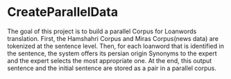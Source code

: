 # CreateParallelData
The goal of this project is to build a parallel Corpus for Loanwords translation.
First, the Hamshahri Corpus and Miras Corpus(news data) are tokenized at the sentence level.
Then, for each loanword that is identified in the sentence, the system offers its persian origin Synonyms to the expert and the expert selects the most appropriate one.
At the end, this output sentence and the initial sentence are stored as a pair in a parallel corpus.
